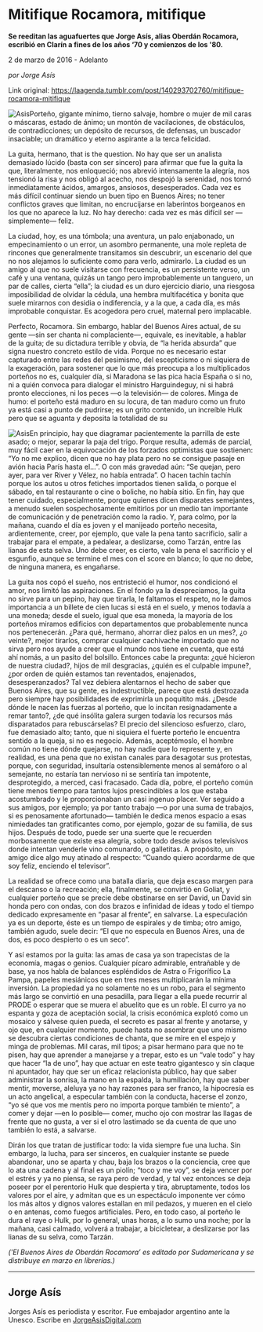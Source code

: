 # Mitifique Rocamora, mitifique

**Se reeditan las aguafuertes que Jorge Asís, alias Oberdán Rocamora, escribió en Clarín a fines de los años ‘70 y comienzos de los '80.**

2 de marzo de 2016 - Adelanto

_por Jorge Asís_

Link original: https://laagenda.tumblr.com/post/140293702760/mitifique-rocamora-mitifique

![Asis](https://64.media.tumblr.com/395dd99b4f89294bf76f1e60c9e6562b/tumblr_inline_pk10o2eqXC1t6q87u_500.jpg)Porteño,
gigante mínimo, tierno salvaje, hombre o mujer de mil caras o
máscaras, estado de ánimo; un montón de vacilaciones, de
obstáculos, de contradicciones; un depósito de recursos, de
defensas, un buscador insaciable; un dramático y eterno aspirante a
la terca felicidad. 


La
guita, hermano, that is the question. No hay que ser un analista
demasiado lúcido (basta con ser sincero) para afirmar que fue la
guita la que, literalmente, nos enloqueció; nos abrevió
intensamente la alegría, nos tensionó la risa y nos obligó al
acecho, nos despojó la serenidad, nos tornó inmediatamente ácidos,
amargos, ansiosos, desesperados. Cada vez es más difícil continuar
siendo un buen tipo en Buenos Aires; no tener conflictos graves que
limitan, no encrucijarse en laberintos borgeanos en los que no
aparece la luz. No hay derecho: cada vez es más difícil ser
—simplemente— feliz. 


La
ciudad, hoy, es una tómbola; una aventura, un palo enjabonado, un
empecinamiento o un error, un asombro permanente, una mole repleta de
rincones que generalmente transitamos sin descubrir, un escenario del
que no nos alejamos lo suficiente como para verlo, admirarlo. La
ciudad es un amigo al que no suele visitarse con frecuencia, es un
persistente verso, un café y una ventana, quizás un tango pero
improbablemente un tanguero, un par de calles, cierta “ella”; la
ciudad es un duro ejercicio diario, una riesgosa imposibilidad de
olvidar la cédula, una hembra multifacética y bonita que suele
mirarnos con desidia o indiferencia, y a la que, a cada día, es más
improbable conquistar. Es acogedora pero cruel, maternal pero
implacable. 


Perfecto,
Rocamora. Sin embargo, hablar del Buenos Aires actual, de su gente
—sin ser chanta ni complaciente—, equivale, es inevitable, a
hablar de la guita; de su dictadura terrible y obvia, de “la herida
absurda” que signa nuestro concreto estilo de vida. Porque no es
necesario estar capturado entre las redes del pesimismo, del
escepticismo o ni siquiera de la exageración, para sostener que lo
que más preocupa a los multiplicados porteños no es, cualquier día,
si Maradona se las pica hacia España o si no, ni a quién convoca
para dialogar el ministro Harguindeguy, ni si habrá pronto
elecciones, ni los peces —o la televisión— de colores. Minga de
humo: el porteño está maduro en su locura, de tan maduro como un
fruto ya está casi a punto de pudrirse; es un grito contenido, un
increíble Hulk pero que se aguanta y deposita la totalidad de su 

![Asis](https://64.media.tumblr.com/db2f04357ff0fb75307d2be0c15b3328/tumblr_inline_pk10o3Q6kC1t6q87u_250.jpg)En
principio, hay que diagramar pacientemente la parrilla de este asado;
o mejor, separar la paja del trigo. Porque resulta, además de
parcial, muy fácil caer en la equivocación de los forzados
optimistas que sostienen: “Yo no me explico, dicen que no hay plata
pero no se consigue pasaje en avión hacia París hasta el…”. O
con más gravedad aún: “Se quejan, pero ayer, para ver River y
Vélez, no había entrada”. O hacen tachín tachín porque los
autos u otros fetiches importados tienen salida, o porque el sábado,
en tal restaurante o cine o boliche, no había sitio. En fin, hay que
tener cuidado, especialmente, porque quienes dicen disparates
semejantes, a menudo suelen sospechosamente emitirlos por un medio
tan importante de comunicación y de penetración como la radio. Y,
para colmo, por la mañana, cuando el día es joven y el manijeado
porteño necesita, ardientemente, creer, por ejemplo, que vale la
pena tanto sacrificio, salir a trabajar para el empate, a pedalear, a
deslizarse, como Tarzán, entre las lianas de esta selva. Uno debe
creer, es cierto, vale la pena el sacrificio y el esgunfio, aunque se
termine el mes con el score en blanco; lo que no debe, de ninguna
manera, es engañarse. 


La
guita nos copó el sueño, nos entristeció el humor, nos condicionó
el amor, nos limitó las aspiraciones. En el fondo ya la
despreciamos, la guita no sirve para un pepino, hay que tirarla, le
faltamos el respeto, no le damos importancia a un billete de cien
lucas si está en el suelo, y menos todavía a una moneda; desde el
suelo, igual que esa moneda, la mayoría de los porteños miramos
edificios con departamentos que probablemente nunca nos pertenecerán.
¿Para qué, hermano, ahorrar diez palos en un mes?, ¿o veinte?,
mejor tirarlos, comprar cualquier cachivache importado que no sirva
pero nos ayude a creer que el mundo nos tiene en cuenta, que está
ahí nomás, a un pasito del bolsillo. Entonces cabe la pregunta:
¿qué hicieron de nuestra ciudad?, hijos de mil desgracias, ¿quién
es el culpable impune?, ¿por orden de quién estamos tan reventados,
enajenados, desesperanzados? Tal vez debiera alentarnos el hecho de
saber que Buenos Aires, que su gente, es indestructible, parece que
está destrozada pero siempre hay posibilidades de exprimirla un
poquitito más. ¿Desde dónde le nacen las fuerzas al porteño, que
lo incitan resignadamente a remar tanto?, ¿de qué insólita galera
surgen todavía los recursos más disparatados para rebuscárselas?
El precio del silencioso esfuerzo, claro, fue demasiado alto; tanto,
que ni siquiera el fuerte porteño le encuentra sentido a la queja,
si no es negocio. Además, aceptémoslo, el hombre común no tiene
dónde quejarse, no hay nadie que lo represente y, en realidad, es
una pena que no existan canales para desagotar sus protestas, porque,
con seguridad, insultaría ostensiblemente menos al semáforo o al
semejante, no estaría tan nervioso ni se sentiría tan impotente,
desprotegido, a merced, casi fracasado. Cada día, pobre, el porteño
común tiene menos tiempo para tantos lujos prescindibles a los que
estaba acostumbrado y le proporcionaban un casi ingenuo placer. Ver
seguido a sus amigos, por ejemplo; ya por tanto trabajo —o por una
suma de trabajos, si es penosamente afortunado— también le dedica
menos espacio a esas nimiedades tan gratificantes como, por ejemplo,
gozar de su familia, de sus hijos. Después de todo, puede ser una
suerte que le recuerden morbosamente que existe esa alegría, sobre
todo desde avisos televisivos donde intentan venderle vino comunardo,
o galletitas. A propósito, un amigo dice algo muy atinado al
respecto: “Cuando quiero acordarme de que soy feliz, enciendo el
televisor”. 


La
realidad se ofrece como una batalla diaria, que deja escaso margen
para el descanso o la recreación; ella, finalmente, se convirtió en
Goliat, y cualquier porteño que se precie debe obstinarse en ser
David, un David sin honda pero con ondas, con dos brazos e infinidad
de ideas y todo el tiempo dedicado expresamente en “pasar al
frente”, en salvarse. La especulación ya es un deporte, éste es
un tiempo de espirales y de timba; otro amigo, también agudo, suele
decir: “El que no especula en Buenos Aires, una de dos, es poco
despierto o es un seco”. 


Y
así estamos por la guita: las amas de casa ya son trapecistas de la
economía, magas o genios. Cualquier pícaro admirable, entrañable y
de base, ya nos habla de balances espléndidos de Astra o Frigorífico
La Pampa, papeles mesiánicos que en tres meses multiplicarán la
mínima inversión. La propiedad ya no solamente no es un robo, para
el segmento más largo se convirtió en una pesadilla, para llegar a
ella puede recurrir al PRODE o esperar que se muera el abuelito que
es un roble. El curro ya no espanta y goza de aceptación social, la
crisis económica explotó como un mosaico y sálvese quien pueda, el
secreto es pasar al frente y anotarse, y ojo que, en cualquier
momento, puede hasta no asombrar que uno mismo se descubra ciertas
condiciones de chanta, que se mire en el espejo y minga de problemas.
Mil caras, mil tipos; a pisar hermano para que no te pisen, hay que
aprender a manejarse y a trepar, esto es un “vale todo” y hay que
hacer “la de uno”, hay que actuar en este teatro gigantesco y sin
claque ni apuntador, hay que ser un eficaz relacionista público, hay
que saber administrar la sonrisa, la mano en la espalda, la
humillación, hay que saber mentir, moverse, aleluya ya no hay
razones para ser franco, la hipocresía es un acto angelical, a
especular también con la conducta, hacerse el zonzo, “yo sé que
vos me mentís pero no importa porque también te miento”, a comer
y dejar —en lo posible— comer, mucho ojo con mostrar las llagas
de frente que no gusta, a ver si el otro lastimado se da cuenta de
que uno también lo está, a salvarse. 


Dirán
los que tratan de justificar todo: la vida siempre fue una lucha. Sin
embargo, la lucha, para ser sinceros, en cualquier instante se puede
abandonar, uno se aparta y chau, baja los brazos o la conciencia,
cree que lo ata una cadena y al final es un piolín; “toco y me
voy”, se deja vencer por el estrés y ya no piensa, se raya pero de
verdad, y tal vez entonces se deja poseer por el perentorio Hulk que
despierta y tira, abruptamente, todos los valores por el aire, y
admitan que es un espectáculo imponente ver cómo los más altos y
dignos valores estallan en mil pedazos, y mueren en el cielo o en
antenas, como fuegos artificiales. Pero, en todo caso, al porteño le
dura el raye o Hulk, por lo general, unas horas, a lo sumo una noche;
por la mañana, casi calmado, volverá a trabajar, a bicicletear, a
deslizarse por las lianas de su selva, como Tarzán. 


  


*('El Buenos Aires de Oberdán Rocamora’ es editado por Sudamericana y se distribuye en marzo en librerías.)*   




---

 Jorge Asís
-----------

 Jorges Asís es periodista y escritor. Fue embajador argentino ante la Unesco. Escribe en [JorgeAsisDigital.com](http://www.jorgeasisdigital.com/) 

